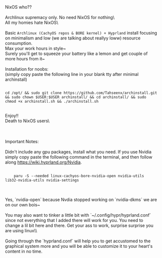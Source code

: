 NixOS who??
<br/>
<br/>Archlinux supremacy only. No need NixOS for nothing\\
<br/>All my homies hate NixOS\\
<br/>
<br/>Basic `Archlinux (CachyOS repos & BORE kernel) + Hyprland` install focusing on minimalism and low (we are talking about reallyy loww) resource consumption. <br/>Max your work hours in style~
<br/>Surely you'll get to squeeze your battery like a lemon and get couple of more hours from it~
<br/>
<br/>Installation for noobs:
<br/>(simply copy paste the following line in your blank tty after minimal archinstall)

##
    cd /opt/ && sudo git clone https://github.com/Tahseenx/archinstall.git && sudo chown $USER:$USER archinstall/ && cd archinstall/ && sudo chmod +x archinstall.sh && ./archinstall.sh


<br/>Enjoy!!
<br/>Death to NixOS users\\
<br/>
<br/>
<br/>
<br/>Important Notes:
<br/>
<br/>Didn't include any gpu packages, install what you need. If you use Nvidia simply copy paste the following command in the terminal, and then follow along https://wiki.hyprland.org/Nvidia.
##
        paru -S --needed linux-cachyos-bore-nvidia-open nvidia-utils lib32-nvidia-utils nvidia-settings
<br/>
<br/>Yes, `nvidia-open` because Nvdia stopped working on `nvidia-dkms` we are on our own bois~
<br/>
<br/>You may also want to tinker a little bit with `~/.config/hypr/hyprland.conf` since not everything that I added there will work for you. You need to change a lil bit here and there. Get your ass to work, surprise surprise you are using linux\\
<br/>
<br/>Going through the `hyprland.conf` will help you to get accustomed to the graphical system more and you will be able to customize it to your heart's content in no time.
